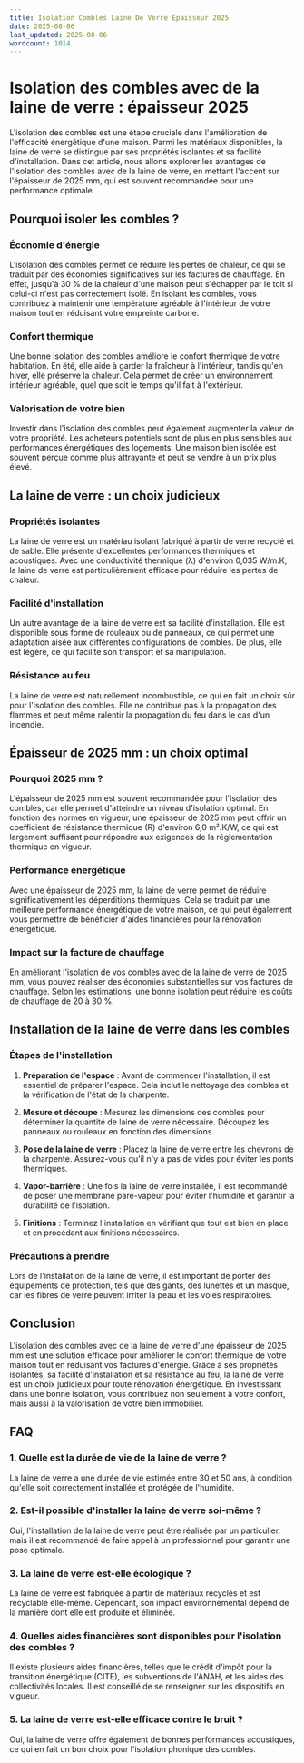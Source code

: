 ```yaml
---
title: Isolation Combles Laine De Verre Épaisseur 2025
date: 2025-08-06
last_updated: 2025-08-06
wordcount: 1014
---
```


# Isolation des combles avec de la laine de verre : épaisseur 2025

L'isolation des combles est une étape cruciale dans l'amélioration de l'efficacité énergétique d'une maison. Parmi les matériaux disponibles, la laine de verre se distingue par ses propriétés isolantes et sa facilité d'installation. Dans cet article, nous allons explorer les avantages de l'isolation des combles avec de la laine de verre, en mettant l'accent sur l'épaisseur de 2025 mm, qui est souvent recommandée pour une performance optimale.

## Pourquoi isoler les combles ?

### Économie d'énergie

L'isolation des combles permet de réduire les pertes de chaleur, ce qui se traduit par des économies significatives sur les factures de chauffage. En effet, jusqu'à 30 % de la chaleur d'une maison peut s'échapper par le toit si celui-ci n'est pas correctement isolé. En isolant les combles, vous contribuez à maintenir une température agréable à l'intérieur de votre maison tout en réduisant votre empreinte carbone.

### Confort thermique

Une bonne isolation des combles améliore le confort thermique de votre habitation. En été, elle aide à garder la fraîcheur à l'intérieur, tandis qu'en hiver, elle préserve la chaleur. Cela permet de créer un environnement intérieur agréable, quel que soit le temps qu'il fait à l'extérieur.

### Valorisation de votre bien

Investir dans l'isolation des combles peut également augmenter la valeur de votre propriété. Les acheteurs potentiels sont de plus en plus sensibles aux performances énergétiques des logements. Une maison bien isolée est souvent perçue comme plus attrayante et peut se vendre à un prix plus élevé.

## La laine de verre : un choix judicieux

### Propriétés isolantes

La laine de verre est un matériau isolant fabriqué à partir de verre recyclé et de sable. Elle présente d'excellentes performances thermiques et acoustiques. Avec une conductivité thermique (λ) d'environ 0,035 W/m.K, la laine de verre est particulièrement efficace pour réduire les pertes de chaleur.

### Facilité d'installation

Un autre avantage de la laine de verre est sa facilité d'installation. Elle est disponible sous forme de rouleaux ou de panneaux, ce qui permet une adaptation aisée aux différentes configurations de combles. De plus, elle est légère, ce qui facilite son transport et sa manipulation.

### Résistance au feu

La laine de verre est naturellement incombustible, ce qui en fait un choix sûr pour l'isolation des combles. Elle ne contribue pas à la propagation des flammes et peut même ralentir la propagation du feu dans le cas d'un incendie.

## Épaisseur de 2025 mm : un choix optimal

### Pourquoi 2025 mm ?

L'épaisseur de 2025 mm est souvent recommandée pour l'isolation des combles, car elle permet d'atteindre un niveau d'isolation optimal. En fonction des normes en vigueur, une épaisseur de 2025 mm peut offrir un coefficient de résistance thermique (R) d'environ 6,0 m².K/W, ce qui est largement suffisant pour répondre aux exigences de la réglementation thermique en vigueur.

### Performance énergétique

Avec une épaisseur de 2025 mm, la laine de verre permet de réduire significativement les déperditions thermiques. Cela se traduit par une meilleure performance énergétique de votre maison, ce qui peut également vous permettre de bénéficier d'aides financières pour la rénovation énergétique.

### Impact sur la facture de chauffage

En améliorant l'isolation de vos combles avec de la laine de verre de 2025 mm, vous pouvez réaliser des économies substantielles sur vos factures de chauffage. Selon les estimations, une bonne isolation peut réduire les coûts de chauffage de 20 à 30 %.

## Installation de la laine de verre dans les combles

### Étapes de l'installation

1. **Préparation de l'espace** : Avant de commencer l'installation, il est essentiel de préparer l'espace. Cela inclut le nettoyage des combles et la vérification de l'état de la charpente.

2. **Mesure et découpe** : Mesurez les dimensions des combles pour déterminer la quantité de laine de verre nécessaire. Découpez les panneaux ou rouleaux en fonction des dimensions.

3. **Pose de la laine de verre** : Placez la laine de verre entre les chevrons de la charpente. Assurez-vous qu'il n'y a pas de vides pour éviter les ponts thermiques.

4. **Vapor-barrière** : Une fois la laine de verre installée, il est recommandé de poser une membrane pare-vapeur pour éviter l'humidité et garantir la durabilité de l'isolation.

5. **Finitions** : Terminez l'installation en vérifiant que tout est bien en place et en procédant aux finitions nécessaires.

### Précautions à prendre

Lors de l'installation de la laine de verre, il est important de porter des équipements de protection, tels que des gants, des lunettes et un masque, car les fibres de verre peuvent irriter la peau et les voies respiratoires.

## Conclusion

L'isolation des combles avec de la laine de verre d'une épaisseur de 2025 mm est une solution efficace pour améliorer le confort thermique de votre maison tout en réduisant vos factures d'énergie. Grâce à ses propriétés isolantes, sa facilité d'installation et sa résistance au feu, la laine de verre est un choix judicieux pour toute rénovation énergétique. En investissant dans une bonne isolation, vous contribuez non seulement à votre confort, mais aussi à la valorisation de votre bien immobilier.

## FAQ

### 1. Quelle est la durée de vie de la laine de verre ?

La laine de verre a une durée de vie estimée entre 30 et 50 ans, à condition qu'elle soit correctement installée et protégée de l'humidité.

### 2. Est-il possible d'installer la laine de verre soi-même ?

Oui, l'installation de la laine de verre peut être réalisée par un particulier, mais il est recommandé de faire appel à un professionnel pour garantir une pose optimale.

### 3. La laine de verre est-elle écologique ?

La laine de verre est fabriquée à partir de matériaux recyclés et est recyclable elle-même. Cependant, son impact environnemental dépend de la manière dont elle est produite et éliminée.

### 4. Quelles aides financières sont disponibles pour l'isolation des combles ?

Il existe plusieurs aides financières, telles que le crédit d'impôt pour la transition énergétique (CITE), les subventions de l'ANAH, et les aides des collectivités locales. Il est conseillé de se renseigner sur les dispositifs en vigueur.

### 5. La laine de verre est-elle efficace contre le bruit ?

Oui, la laine de verre offre également de bonnes performances acoustiques, ce qui en fait un bon choix pour l'isolation phonique des combles.